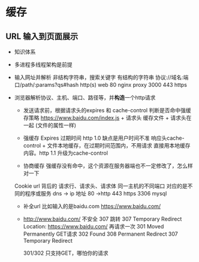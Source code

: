 # 缓存
## URL 输入到页面展示
- 知识体系
- 多进程多线程架构是前提
- 输入网址并解析
    非结构字符串，搜索关键字
    有结构的字符串
    协议://域名:端口/path/:params?qs#hash
    http(s)
    web 80 nginx proxy 3000
    443 https

- 浏览器解析协议、主机、端口、路径等，并**构造**一个http请求
    - 发送请求前，根据请求头的expires 和 cache-control 判断是否命中强缓存策略
        https://www.baidu.com/index.js + 请求头
        缓存文件 + 请求头在一起 (文件的属性一样)
    - 强缓存
        Expires 过期时间 http 1.0 缺点是用户时间不准
        响应头cache-control + 文件本地缓存，在过期时间范围内，不用请求
        直接用本地缓存内容。http 1.1 升级为cache-control

    - 协商缓存
        强缓存没有命中，这个资源在服务器端也不一定修改了，怎么样对一下


    Cookie
    url 背后的 请求行、请求头、请求体
    同一主机的不同端口 对应的是不同的程序或服务
    dns -> ip 地址 80 ->http 443 https 3306 mysql
    - 补全url
    比如输入的是baidu.com https://www.baidu.com/
    - http://www.baidu.com/  不安全
        307 跳转 307 Temporary Redirect
        Location: https://www.baidu.com/
        再请求一次
        301 Moved Permanently  GET请求 302 Found
        308 Permanent Redirect  307 Temporary Redirect

        301/302 只支持GET，哪怕你的请求